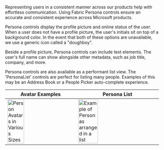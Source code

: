 Representing users in a consistent manner across our products help with effortless communication. Using Fabric Persona controls ensure an accurate and consistent experience across Microsoft products.

Persona controls display the profile picture and online status of the user. When a user does not have a profile picture, the user's initials sit on top of a background color. In the event that both of these options are unavailable, we use a generic icon called a "doughboy".

Beside a profile picture, Persona controls can include text elements. The user's full name can show alongside other metadata, such as job title, company, and more.

Persona controls are also available as a performant list view. The 'PersonaList' controls are perfect for listing many people. Examples of this may be an Address Book or a People Picker auto-complete experience.


|Avatar Examples |Persona List |
|---|---|
|<img src="https://static2.sharepointonline.com/files/fabric/fabric-website/images/controls/ios/Persona/Avatars.png" alt="Person Avatars in Various Sizes" style="width: 50%;" /> |<img src="https://static2.sharepointonline.com/files/fabric/fabric-website/images/controls/ios/Persona/MSPersonaListView.png" alt="Example of Personas arranged in a list" style="width: 50%;" /> |
